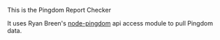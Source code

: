 This is the Pingdom Report Checker

It uses Ryan Breen's [node-pingdom](https://github.com/ryanbreen/node-pingdom) api access module to pull Pingdom data.
